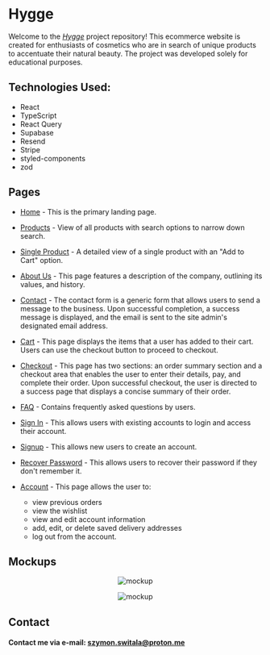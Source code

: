 # Hygge

Welcome to the [_Hygge_](https://hygge-inithar.netlify.app/) project repository! This ecommerce website is created for enthusiasts of cosmetics who are in search of unique products to accentuate their natural beauty. The project was developed solely for educational purposes.

## Technologies Used:

- React
- TypeScript
- React Query
- Supabase
- Resend
- Stripe
- styled-components
- zod

## Pages

- [Home](https://hygge-inithar.netlify.app/) - This is the primary landing page.

- [Products](https://hygge-inithar.netlify.app/products) - View of all products with search options to narrow down search.

- [Single Product](https://hygge-inithar.netlify.app/products/22) - A detailed view of a single product with an "Add to Cart" option.

- [About Us](https://hygge-inithar.netlify.app/about) - This page features a description of the company, outlining its values, and history.

- [Contact](https://hygge-inithar.netlify.app/contact) - The contact form is a generic form that allows users to send a message to the business. Upon successful completion, a success message is displayed, and the email is sent to the site admin's designated email address.

- [Cart](https://hygge-inithar.netlify.app/cart) - This page displays the items that a user has added to their cart. Users can use the checkout button to proceed to checkout.

- [Checkout](https://hygge-inithar.netlify.app/checkout) - This page has two sections: an order summary section and a checkout area that enables the user to enter their details, pay, and complete their order. Upon successful checkout, the user is directed to a success page that displays a concise summary of their order.

- [FAQ](https://hygge-inithar.netlify.app/faq) - Contains frequently asked questions by users.

- [Sign In](https://hygge-inithar.netlify.app/login) - This allows users with existing accounts to login and access their account.

- [Signup](https://hygge-inithar.netlify.app/register) - This allows new users to create an account.

- [Recover Password](https://hygge-inithar.netlify.app/recover-password) - This allows users to recover their password if they don't remember it.

- [Account](https://hygge-inithar.netlify.app/account/home?period=14) - This page allows the user to:
  - view previous orders
  - view the wishlist
  - view and edit account information
  - add, edit, or delete saved delivery addresses
  - log out from the account.

## Mockups

<p align="center">
  <img src="https://github.com/Inithar/Photosnap/assets/72702964/10f0c1c0-dff9-4ff7-b424-d754e6d8b374" alt="mockup">
</p>

<p align="center">
  <img src="https://github.com/Inithar/Photosnap/assets/72702964/77a3901e-37bf-46a5-acdd-4044baff0f96" alt="mockup">
</p>

## Contact

#### Contact me via e-mail: szymon.switala@proton.me
